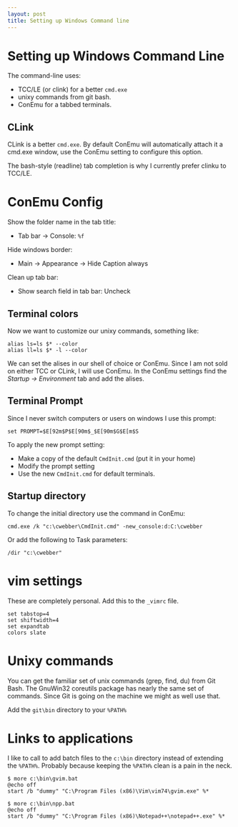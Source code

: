 ```yaml
---
layout: post
title: Setting up Windows Command line
---
```


# Setting up Windows Command Line

The command-line uses:

 - TCC/LE (or clink) for a better `cmd.exe`
 - unixy commands from git bash.
 - ConEmu for a tabbed terminals.

## CLink

CLink is a better `cmd.exe`.  By default ConEmu will automatically attach it a
cmd.exe window, use the ConEmu setting to configure this option.

The bash-style (readline) tab completion is why I currently prefer clinku to
TCC/LE.

# ConEmu Config

Show the folder name in the tab title:
 
 - Tab bar -> Console: `%f`
	
Hide windows border:

 - Main -> Appearance -> Hide Caption always

Clean up tab bar:

 - Show search field in tab bar: Uncheck

## Terminal colors 

Now we want to customize our unixy commands, something like:

    alias ls=ls $* --color 
    alias ll=ls $* -l --color 

We can set the alises in our shell of choice or ConEmu.  Since I am not sold on
either TCC or CLink, I will use ConEmu.  In the ConEmu settings find the
*Startup -> Environment* tab and add the alises.

## Terminal Prompt

Since I never switch computers or users on windows I use this prompt:

    set PROMPT=$E[92m$P$E[90m$_$E[90m$G$E[m$S

To apply the new prompt setting:

 - Make a copy of the default `CmdInit.cmd` (put it in your home)
 - Modify the prompt setting
 - Use the new `CmdInit.cmd` for default terminals.

## Startup directory

To change the initial directory use the command in ConEmu:

    cmd.exe /k "c:\cwebber\CmdInit.cmd" -new_console:d:C:\cwebber

Or add the following to Task parameters:

    /dir "c:\cwebber"

# vim settings

These are completely personal.  Add this to the `_vimrc` file.

    set tabstop=4
    set shiftwidth=4
    set expandtab
    colors slate

# Unixy commands

You can get the familiar set of unix commands (grep, find, du) from Git Bash. 
The GnuWin32 coreutils package has nearly the same set of commands.   Since
Git is going on the machine we might as well use that.

Add the `git\bin` directory to your `%PATH%` 

# Links to applications

I like to call to add batch files to the `c:\bin` directory instead of
extending the `%PATH%`.  Probably because keeping the `%PATH%` clean is a pain
in the neck.

    $ more c:\bin\gvim.bat
    @echo off
    start /b "dummy" "C:\Program Files (x86)\Vim\vim74\gvim.exe" %*

    $ more c:\bin\npp.bat
    @echo off
    start /b "dummy" "C:\Program Files (x86)\Notepad++\notepad++.exe" %*
